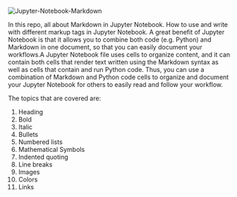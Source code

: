 ![Jupyter-Notebook-Markdown](https://pbs.twimg.com/media/FZ6YZ00X0AAswHu?format=jpg&name=medium)

In this repo, all about Markdown in Jupyter Notebook. How to use and write with different markup tags in Jupyter Notebook. A great benefit of Jupyter Notebook is that it allows you to combine both code (e.g. Python) and Markdown in one document, so that you can easily document your workflows.A Jupyter Notebook file uses cells to organize content, and it can contain both cells that render text written using the Markdown syntax as well as cells that contain and run Python code. Thus, you can use a combination of Markdown and Python code cells to organize and document your Jupyter Notebook for others to easily read and follow your workflow.

The topics that are covered are:
1. Heading
2. Bold
3. Italic
4. Bullets
5. Numbered lists
6. Mathematical Symbols
7. Indented quoting
8. Line breaks
9. Images
10. Colors
11. Links
